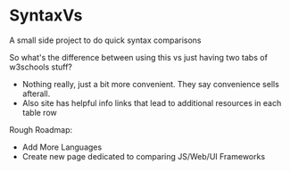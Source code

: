 # SyntaxVs
 
A small side project to do quick syntax comparisons

So what's the difference between using this vs just having two tabs of w3schools stuff?
- Nothing really, just a bit more convenient. They say convenience sells afterall.
- Also site has helpful info links that lead to additional resources in each table row

Rough Roadmap:
- Add More Languages
- Create new page dedicated to comparing JS/Web/UI Frameworks
